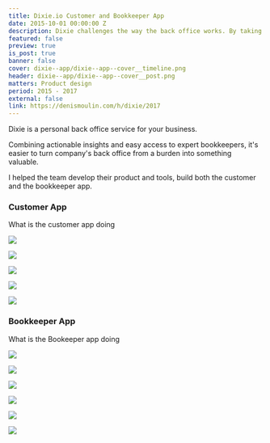 ```yaml
---
title: Dixie.io Customer and Bookkeeper App
date: 2015-10-01 00:00:00 Z
description: Dixie challenges the way the back office works. By taking care of the tedious tasks and providing actionable insights.
featured: false
preview: true
is_post: true
banner: false
cover: dixie--app/dixie--app--cover__timeline.png
header: dixie--app/dixie--app--cover__post.png
matters: Product design
period: 2015 - 2017
external: false
link: https://denismoulin.com/h/dixie/2017
---
```

Dixie is a personal back office service for your business.

Combining actionable insights and easy access to expert bookkeepers, it's easier to turn company's back office from a burden into something valuable.

I helped the team develop their product and tools, build both the customer and the bookkeeper app.

### Customer App

What is the customer app doing

![](../../assets/images/posts/dixie--app/dixie--app--content--0.png)

![](../../assets/images/posts/dixie--app/dixie--app--content--1.png)

![](../../assets/images/posts/dixie--app/dixie--app--content--2.png)

![](../../assets/images/posts/dixie--app/dixie--app--content--3.png)

![](../../assets/images/posts/dixie--app/dixie--app--content--4.png)

### Bookkeeper App

What is the Bookeeper app doing

![](../../assets/images/posts/dixie--app/dixie--app--content--5.png)

![](../../assets/images/posts/dixie--app/dixie--app--content--6.png)

![](../../assets/images/posts/dixie--app/dixie--app--content--7.png)

![](../../assets/images/posts/dixie--app/dixie--app--content--8.png)

![](../../assets/images/posts/dixie--app/dixie--app--content--9.png)

![](../../assets/images/posts/dixie--app/dixie--app--content--10.png)
